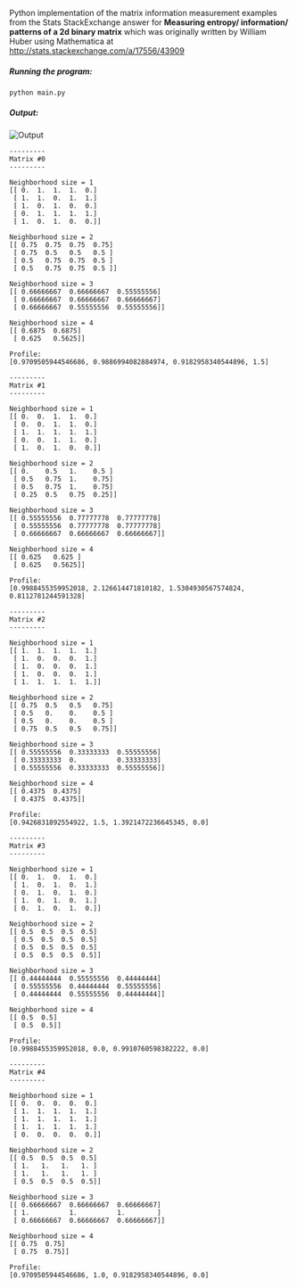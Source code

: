 Python implementation of the matrix information measurement examples from the
Stats StackExchange answer for
**Measuring entropy/ information/ patterns of a 2d binary matrix** which was originally written by
William Huber using Mathematica at http://stats.stackexchange.com/a/17556/43909

##### Running the program:
```python main.py```

##### Output:

![Output](https://raw.githubusercontent.com/cosmoharrigan/matrix-entropy/master/output.png)

```
---------
Matrix #0
---------

Neighborhood size = 1
[[ 0.  1.  1.  1.  0.]
 [ 1.  1.  0.  1.  1.]
 [ 1.  0.  1.  0.  0.]
 [ 0.  1.  1.  1.  1.]
 [ 1.  0.  1.  0.  0.]]

Neighborhood size = 2
[[ 0.75  0.75  0.75  0.75]
 [ 0.75  0.5   0.5   0.5 ]
 [ 0.5   0.75  0.75  0.5 ]
 [ 0.5   0.75  0.75  0.5 ]]

Neighborhood size = 3
[[ 0.66666667  0.66666667  0.55555556]
 [ 0.66666667  0.66666667  0.66666667]
 [ 0.66666667  0.55555556  0.55555556]]

Neighborhood size = 4
[[ 0.6875  0.6875]
 [ 0.625   0.5625]]

Profile:
[0.9709505944546686, 0.9886994082884974, 0.9182958340544896, 1.5]

---------
Matrix #1
---------

Neighborhood size = 1
[[ 0.  0.  1.  1.  0.]
 [ 0.  0.  1.  1.  0.]
 [ 1.  1.  1.  1.  1.]
 [ 0.  0.  1.  1.  0.]
 [ 1.  0.  1.  0.  0.]]

Neighborhood size = 2
[[ 0.    0.5   1.    0.5 ]
 [ 0.5   0.75  1.    0.75]
 [ 0.5   0.75  1.    0.75]
 [ 0.25  0.5   0.75  0.25]]

Neighborhood size = 3
[[ 0.55555556  0.77777778  0.77777778]
 [ 0.55555556  0.77777778  0.77777778]
 [ 0.66666667  0.66666667  0.66666667]]

Neighborhood size = 4
[[ 0.625   0.625 ]
 [ 0.625   0.5625]]

Profile:
[0.9988455359952018, 2.126614471810182, 1.5304930567574824, 0.8112781244591328]

---------
Matrix #2
---------

Neighborhood size = 1
[[ 1.  1.  1.  1.  1.]
 [ 1.  0.  0.  0.  1.]
 [ 1.  0.  0.  0.  1.]
 [ 1.  0.  0.  0.  1.]
 [ 1.  1.  1.  1.  1.]]

Neighborhood size = 2
[[ 0.75  0.5   0.5   0.75]
 [ 0.5   0.    0.    0.5 ]
 [ 0.5   0.    0.    0.5 ]
 [ 0.75  0.5   0.5   0.75]]

Neighborhood size = 3
[[ 0.55555556  0.33333333  0.55555556]
 [ 0.33333333  0.          0.33333333]
 [ 0.55555556  0.33333333  0.55555556]]

Neighborhood size = 4
[[ 0.4375  0.4375]
 [ 0.4375  0.4375]]

Profile:
[0.9426831892554922, 1.5, 1.3921472236645345, 0.0]

---------
Matrix #3
---------

Neighborhood size = 1
[[ 0.  1.  0.  1.  0.]
 [ 1.  0.  1.  0.  1.]
 [ 0.  1.  0.  1.  0.]
 [ 1.  0.  1.  0.  1.]
 [ 0.  1.  0.  1.  0.]]

Neighborhood size = 2
[[ 0.5  0.5  0.5  0.5]
 [ 0.5  0.5  0.5  0.5]
 [ 0.5  0.5  0.5  0.5]
 [ 0.5  0.5  0.5  0.5]]

Neighborhood size = 3
[[ 0.44444444  0.55555556  0.44444444]
 [ 0.55555556  0.44444444  0.55555556]
 [ 0.44444444  0.55555556  0.44444444]]

Neighborhood size = 4
[[ 0.5  0.5]
 [ 0.5  0.5]]

Profile:
[0.9988455359952018, 0.0, 0.9910760598382222, 0.0]

---------
Matrix #4
---------

Neighborhood size = 1
[[ 0.  0.  0.  0.  0.]
 [ 1.  1.  1.  1.  1.]
 [ 1.  1.  1.  1.  1.]
 [ 1.  1.  1.  1.  1.]
 [ 0.  0.  0.  0.  0.]]

Neighborhood size = 2
[[ 0.5  0.5  0.5  0.5]
 [ 1.   1.   1.   1. ]
 [ 1.   1.   1.   1. ]
 [ 0.5  0.5  0.5  0.5]]

Neighborhood size = 3
[[ 0.66666667  0.66666667  0.66666667]
 [ 1.          1.          1.        ]
 [ 0.66666667  0.66666667  0.66666667]]

Neighborhood size = 4
[[ 0.75  0.75]
 [ 0.75  0.75]]

Profile:
[0.9709505944546686, 1.0, 0.9182958340544896, 0.0]
```
